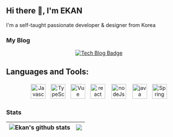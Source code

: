 ## Hi there 👋, I'm EKAN

I'm a self-taught passionate developer & designer from Korea

### My Blog
<div align=center>

[![Tech Blog Badge](http://img.shields.io/badge/blog-black?style=flat-square&logo=Naver&link=https://blog.naver.com/ekankr2)](https://blog.naver.com/ekankr2)

</div>


##  Languages and Tools:
<p align="center">
<img src="https://cdn.worldvectorlogo.com/logos/logo-javascript.svg" alt="Javascript" height="40" style="vertical-align:top; margin:4px 5px">
<img src="https://cdn.worldvectorlogo.com/logos/typescript.svg" alt="TypeScript" height="40" style="vertical-align:top; margin:4px 5px"/>
<img src="https://cdn.worldvectorlogo.com/logos/vue-js-1.svg" alt="Vue" height="40" style="vertical-align:top; margin:4px 5px"/>
<img src="https://cdn.worldvectorlogo.com/logos/react-2.svg" alt="react" height="40" style="vertical-align:top; margin:4px 5px"/>
<img src="https://cdn.worldvectorlogo.com/logos/nodejs-1.svg" alt="nodeJs" height="40" style="vertical-align:top; margin:4px 8px"/>
<img src="https://cdn.worldvectorlogo.com/logos/java.svg" alt="java" height="40" style="vertical-align:top; margin:4px 5px"/>
<img src="https://cdn.worldvectorlogo.com/logos/spring-3.svg" alt="Spring" height="40" style="vertical-align:top; margin:4px 5px"/>
</p>

### Stats

| <img align="center" src="https://github-readme-stats.vercel.app/api?username=ekankr2&show_icons=true&include_all_commits=true&theme=buefy&hide_border=true" alt="Ekan's github stats" /> | <img align="center" src="https://github-readme-stats.vercel.app/api/top-langs/?username=ekankr2&layout=compact&theme=buefy&hide=java&hide_border=true" /> |
| ------------- | ------------- |


